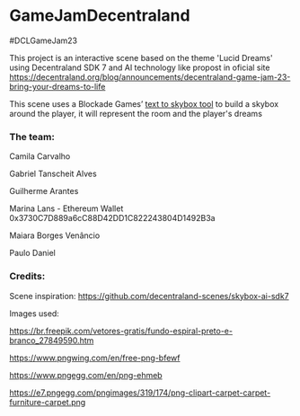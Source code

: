# GameJamDecentraland

#DCLGameJam23

This project is an interactive scene based on the theme 'Lucid Dreams' using Decentraland SDK 7 and AI technology like propost in oficial site
https://decentraland.org/blog/announcements/decentraland-game-jam-23-bring-your-dreams-to-life

This scene uses a Blockade Games’ [text to skybox tool](http://skybox.blockadelabs.com) to build a skybox around the player, it will represent the room and the player's dreams

### The team:

Camila Carvalho

Gabriel Tanscheit Alves

Guilherme Arantes

Marina Lans - Ethereum Wallet 0x3730C7D889a6cC88D42DD1C822243804D1492B3a

Maiara Borges Venâncio

Paulo Daniel

### Credits:

Scene inspiration: https://github.com/decentraland-scenes/skybox-ai-sdk7

Images used:

https://br.freepik.com/vetores-gratis/fundo-espiral-preto-e-branco_27849590.htm

https://www.pngwing.com/en/free-png-bfewf

https://www.pngegg.com/en/png-ehmeb

https://e7.pngegg.com/pngimages/319/174/png-clipart-carpet-carpet-furniture-carpet.png

